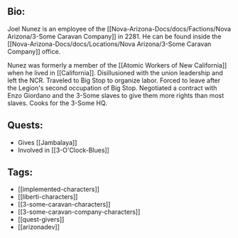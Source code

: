 ## Bio:

Joel Nunez is an employee of the [[Nova-Arizona-Docs/docs/Factions/Nova Arizona/3-Some Caravan Company]] in 2281. He can be found inside the [[Nova-Arizona-Docs/docs/Locations/Nova Arizona/3-Some Caravan Company]] office.

Nunez was formerly a member of the [[Atomic Workers of New California]] when he lived in [[California]]. Disillusioned with the union leadership and left the NCR. Traveled to Big Stop to organize labor. Forced to leave after the Legion's second occupation of Big Stop. Negotiated a contract with Enzo Giordano and the 3-Some slaves to give them more rights than most slaves. Cooks for the 3-Some HQ.

## Quests:

- Gives [[Jambalaya]]
- Involved in [[3-O'Clock-Blues]]

## Tags:

- [[implemented-characters]]
- [[liberti-characters]]
- [[3-some-caravan-characters]]
- [[3-some-caravan-company-characters]]
- [[quest-givers]]
- [[arizonadev]]